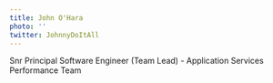 ```yaml
---
title: John O'Hara
photo: ''
twitter: JohnnyDoItAll
---
```

Snr Principal Software Engineer (Team Lead) - Application Services Performance Team